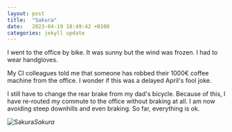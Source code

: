 ```yaml
---
layout: post
title:  "Sakura"
date:   2023-04-19 18:49:42 +0100
categories: jekyll update
---
```


I went to the office by bike. It was sunny but the wind was frozen. I had to wear handgloves.  

My CI colleagues told me that someone has robbed their 1000€ coffee machine from the office. I wonder if this was a delayed April's fool joke.  

I still have to change the rear brake from my dad's bicycle. Because of this, I have re-routed my commute to the office without braking at all. I am now avoiding steep downhills and even braking. So far, everything is ok. 




![Sakura](https://lh3.googleusercontent.com/2HE4XsCjqgm-COJDsuHieYRS0UQuPUjf3jabn0onDfCCZPK94y8U_QETdtu2JlYMoBczbh3KO3VNXlCUQosfADj5HQAInzyH2v19NBhB-E1Gl1Y_SGNGh3Cbm4d8Um1ZqrLwrcM5sA=w2400)*Sakura*&nbsp;



[jekyll-docs]: https://jekyllrb.com/docs/home
[jekyll-gh]:   https://github.com/jekyll/jekyll
[jekyll-talk]: https://talk.jekyllrb.com/



